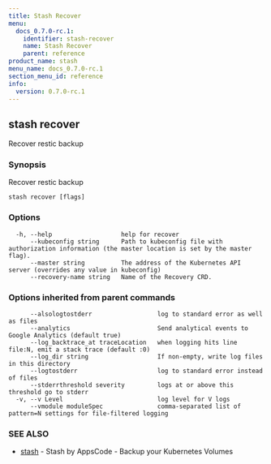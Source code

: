 ```yaml
---
title: Stash Recover
menu:
  docs_0.7.0-rc.1:
    identifier: stash-recover
    name: Stash Recover
    parent: reference
product_name: stash
menu_name: docs_0.7.0-rc.1
section_menu_id: reference
info:
  version: 0.7.0-rc.1
---
```


## stash recover

Recover restic backup

### Synopsis

Recover restic backup

```
stash recover [flags]
```

### Options

```
  -h, --help                   help for recover
      --kubeconfig string      Path to kubeconfig file with authorization information (the master location is set by the master flag).
      --master string          The address of the Kubernetes API server (overrides any value in kubeconfig)
      --recovery-name string   Name of the Recovery CRD.
```

### Options inherited from parent commands

```
      --alsologtostderr                  log to standard error as well as files
      --analytics                        Send analytical events to Google Analytics (default true)
      --log_backtrace_at traceLocation   when logging hits line file:N, emit a stack trace (default :0)
      --log_dir string                   If non-empty, write log files in this directory
      --logtostderr                      log to standard error instead of files
      --stderrthreshold severity         logs at or above this threshold go to stderr
  -v, --v Level                          log level for V logs
      --vmodule moduleSpec               comma-separated list of pattern=N settings for file-filtered logging
```

### SEE ALSO

* [stash](/docs/0.7.0-rc.1/reference/stash)	 - Stash by AppsCode - Backup your Kubernetes Volumes

